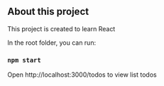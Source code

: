 ## About this project

This project is created to learn React

In the root folder, you can run:

### `npm start`
Open http://localhost:3000/todos to view list todos

